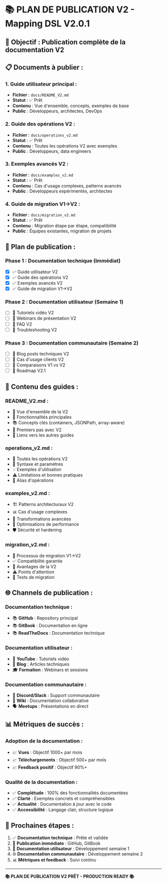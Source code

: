 # 📚 **PLAN DE PUBLICATION V2 - Mapping DSL V2.0.1**

## 🎯 **Objectif :** Publication complète de la documentation V2

## 📋 **Documents à publier :**

### **1. Guide utilisateur principal :**
- **Fichier** : `docs/README_V2.md`
- **Statut** : ✅ Prêt
- **Contenu** : Vue d'ensemble, concepts, exemples de base
- **Public** : Développeurs, architectes, DevOps

### **2. Guide des opérations V2 :**
- **Fichier** : `docs/operations_v2.md`
- **Statut** : ✅ Prêt
- **Contenu** : Toutes les opérations V2 avec exemples
- **Public** : Développeurs, data engineers

### **3. Exemples avancés V2 :**
- **Fichier** : `docs/examples_v2.md`
- **Statut** : ✅ Prêt
- **Contenu** : Cas d'usage complexes, patterns avancés
- **Public** : Développeurs expérimentés, architectes

### **4. Guide de migration V1→V2 :**
- **Fichier** : `docs/migration_v2.md`
- **Statut** : ✅ Prêt
- **Contenu** : Migration étape par étape, compatibilité
- **Public** : Équipes existantes, migration de projets

## 🚀 **Plan de publication :**

### **Phase 1 : Documentation technique (Immédiat)**
- [x] ✅ Guide utilisateur V2
- [x] ✅ Guide des opérations V2
- [x] ✅ Exemples avancés V2
- [x] ✅ Guide de migration V1→V2

### **Phase 2 : Documentation utilisateur (Semaine 1)**
- [ ] 📝 Tutoriels vidéo V2
- [ ] 📝 Webinars de présentation V2
- [ ] 📝 FAQ V2
- [ ] 📝 Troubleshooting V2

### **Phase 3 : Documentation communautaire (Semaine 2)**
- [ ] 📝 Blog posts techniques V2
- [ ] 📝 Cas d'usage clients V2
- [ ] 📝 Comparaisons V1 vs V2
- [ ] 📝 Roadmap V2.1

## 📖 **Contenu des guides :**

### **README_V2.md :**
- 🎯 Vue d'ensemble de la V2
- 🚀 Fonctionnalités principales
- 📚 Concepts clés (containers, JSONPath, array-aware)
- 🧪 Premiers pas avec V2
- 🔗 Liens vers les autres guides

### **operations_v2.md :**
- 🔧 Toutes les opérations V2
- 📝 Syntaxe et paramètres
- 💡 Exemples d'utilisation
- ⚠️ Limitations et bonnes pratiques
- 🔄 Alias d'opérations

### **examples_v2.md :**
- 🏗️ Patterns architecturaux V2
- 📊 Cas d'usage complexes
- 🔄 Transformations avancées
- 🎯 Optimisations de performance
- 🛡️ Sécurité et hardening

### **migration_v2.md :**
- 🔄 Processus de migration V1→V2
- ✅ Compatibilité garantie
- 🚀 Avantages de la V2
- ⚠️ Points d'attention
- 🧪 Tests de migration

## 🌐 **Channels de publication :**

### **Documentation technique :**
- 📚 **GitHub** : Repository principal
- 📚 **GitBook** : Documentation en ligne
- 📚 **ReadTheDocs** : Documentation technique

### **Documentation utilisateur :**
- 🎥 **YouTube** : Tutoriels vidéo
- 📝 **Blog** : Articles techniques
- 🎓 **Formation** : Webinars et sessions

### **Documentation communautaire :**
- 💬 **Discord/Slack** : Support communautaire
- 📖 **Wiki** : Documentation collaborative
- 🗣️ **Meetups** : Présentations en direct

## 📊 **Métriques de succès :**

### **Adoption de la documentation :**
- 📈 **Vues** : Objectif 1000+ par mois
- 📈 **Téléchargements** : Objectif 500+ par mois
- 📈 **Feedback positif** : Objectif 90%+

### **Qualité de la documentation :**
- ✅ **Complétude** : 100% des fonctionnalités documentées
- ✅ **Clarté** : Exemples concrets et compréhensibles
- ✅ **Actualité** : Documentation à jour avec le code
- ✅ **Accessibilité** : Langage clair, structure logique

## 🎯 **Prochaines étapes :**

1. ✅ **Documentation technique** : Prête et validée
2. 🚀 **Publication immédiate** : GitHub, GitBook
3. 📝 **Documentation utilisateur** : Développement semaine 1
4. 🌐 **Documentation communautaire** : Développement semaine 2
5. 📊 **Métriques et feedback** : Suivi continu

---

**📚 PLAN DE PUBLICATION V2 PRÊT - PRODUCTION READY 📚**
